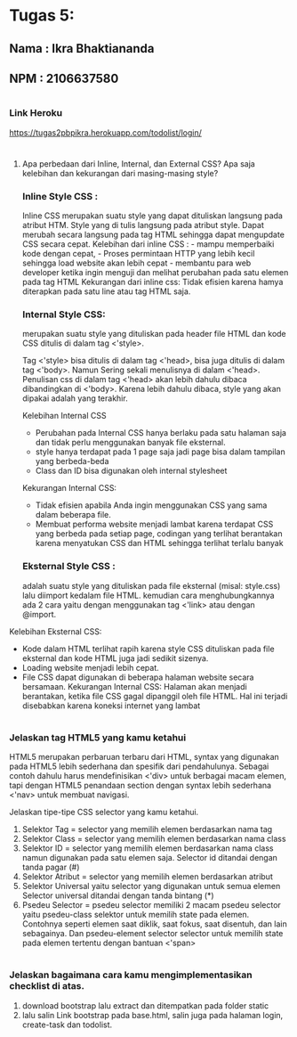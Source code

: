 # Tugas 5: 

## Nama : Ikra Bhaktiananda
## NPM  : 2106637580
#

### Link Heroku
https://tugas2pbpikra.herokuapp.com/todolist/login/
#

1.	Apa perbedaan dari Inline, Internal, dan External CSS? Apa saja kelebihan dan kekurangan dari masing-masing style?

    ### Inline Style CSS : 
    Inline CSS merupakan suatu style yang dapat dituliskan langsung pada atribut HTM. Style yang di tulis langsung pada atribut style. Dapat merubah      secara langsung pada tag HTML sehingga dapat mengupdate CSS secara cepat. 
    Kelebihan dari inline CSS :
        - mampu memperbaiki kode dengan cepat,
        - Proses permintaan HTTP yang lebih kecil sehingga load website akan lebih cepat
        - membantu para web developer ketika ingin menguji dan melihat perubahan pada satu elemen pada tag HTML
    Kekurangan dari inline css:
    Tidak efisien karena hamya diterapkan pada satu line atau tag HTML saja.
    
    
    ### Internal Style CSS:
    merupakan suatu style yang dituliskan pada header file HTML dan kode CSS ditulis di dalam tag <'style>.
     
    Tag <'style> bisa ditulis di dalam tag <'head>, bisa juga ditulis di dalam tag <'body>. Namun Sering sekali menulisnya di dalam <'head>.  Penulisan css di dalam tag <'head> akan lebih dahulu dibaca dibandingkan di <'body>. Karena lebih dahulu dibaca, style yang akan dipakai adalah yang terakhir.

    Kelebihan Internal CSS
    - Perubahan pada Internal CSS hanya berlaku pada satu halaman saja dan tidak perlu menggunakan banyak file eksternal.
    - style hanya terdapat pada 1 page saja jadi page bisa dalam tampilan yang berbeda-beda
    - Class dan ID bisa digunakan oleh internal stylesheet

    Kekurangan Internal CSS:
    - Tidak efisien apabila Anda ingin menggunakan CSS yang sama dalam beberapa file.
    - Membuat performa website menjadi lambat karena terdapat CSS yang berbeda pada setiap page, codingan yang terlihat berantakan karena menyatukan CSS dan HTML sehingga terlihat terlalu banyak
    
    ### Eksternal Style CSS : 
    adalah suatu style yang dituliskan pada file eksternal (misal: style.css) lalu diimport kedalam file HTML. kemudian cara menghubungkannya ada 2 cara yaitu dengan menggunakan tag <'link> atau dengan @import.

Kelebihan Eksternal CSS: 
- Kode dalam HTML terlihat rapih karena style CSS dituliskan pada file eksternal dan kode HTML juga jadi sedikit sizenya.
- Loading website menjadi lebih cepat.
- File CSS dapat digunakan di beberapa halaman website secara bersamaan.
Kekurangan Internal CSS:
Halaman akan menjadi berantakan, ketika file CSS gagal dipanggil oleh file HTML. Hal ini terjadi disebabkan karena koneksi internet yang lambat
#
### Jelaskan tag HTML5 yang kamu ketahui
HTML5 merupakan perbaruan terbaru dari HTML, syntax yang digunakan pada HTML5 lebih sederhana dan spesifik dari pendahulunya. Sebagai contoh dahulu harus mendefinisikan <'div> untuk berbagai macam elemen, tapi dengan HTML5 penandaan section dengan syntax lebih sederhana <'nav> untuk membuat navigasi. 

Jelaskan tipe-tipe CSS selector yang kamu ketahui.
1.	Selektor Tag = selector yang memilih elemen berdasarkan nama tag
2.	Selektor Class = selector yang memilih elemen berdasarkan nama class
3.	Selektor ID = selector yang memilih elemen berdasarkan nama class namun digunakan pada satu elemen saja. Selector id ditandai dengan tanda pagar (#)
4.	Selektor Atribut = selector yang memilih elemen berdasarkan atribut
5.	Selektor Universal yaitu selector yang digunakan untuk semua elemen Selector universal ditandai dengan tanda bintang (*)
6.	Psedeu Selector = psedeu selector memiliki 2 macam psedeu selector yaitu psedeu-class selektor untuk memilih state pada elemen. Contohnya seperti elemen saat diklik, saat fokus, saat disentuh, dan lain sebagainya. Dan psedeu-element selector selector untuk memilih state pada elemen tertentu dengan bantuan <'span>
#
### Jelaskan bagaimana cara kamu mengimplementasikan checklist di atas.
1. download bootstrap lalu extract dan ditempatkan pada folder static
2. lalu salin Link bootstrap pada base.html, salin juga pada halaman login, create-task dan todolist.



